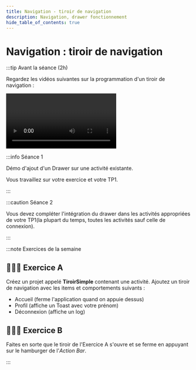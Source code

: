 ```yaml
---
title: Navigation - tiroir de navigation
description: Navigation, drawer fonctionnement
hide_table_of_contents: true
---
```


# Navigation : tiroir de navigation

<Row>

<Column>

:::tip Avant la séance (2h)

Regardez les vidéos suivantes sur la programmation d'un tiroir de navigation :

<Video url="https://www.youtube.com/watch?v=T2upKap9Jic" />

<Video url="https://www.youtube.com/watch?v=W3EjsclJ6nQ" />

:::

</Column>

<Column>

:::info Séance 1

Démo d'ajout d'un Drawer sur une activité existante.

Vous travaillez sur votre exercice et votre TP1.

:::

:::caution Séance 2

Vous devez compléter l'intégration du drawer dans les activités appropriées de votre TP1(la plupart du temps, toutes les activités sauf celle de connexion).

:::

</Column>

</Row>

:::note Exercices de la semaine

## 🧑‍🎓🤖 Exercice A

Créez un projet appelé **TiroirSimple** contenant une activité. Ajoutez un tiroir de navigation avec les items et comportements suivants :

- Accueil (ferme l'application quand on appuie dessus)
- Profil (affiche un Toast avec votre prénom)
- Déconnexion (affiche un log)

## 🧑‍🎓🤖 Exercice B

Faites en sorte que le tiroir de l'Exercice A s'ouvre et se ferme en appuyant sur le hamburger de l'*Action Bar*.

:::
